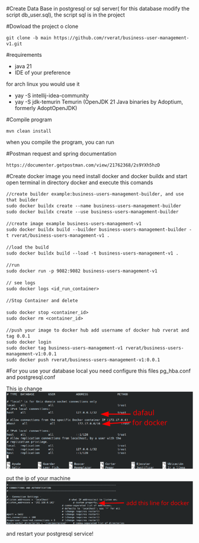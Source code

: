 #Create Data Base in postgresql or sql server( for this database modify the script db_user.sql), 
the script sql is in the project

#Dowload the project o clone

    git clone -b main https://github.com/rverat/business-user-management-v1.git

#requirements

   - java 21
   - IDE of your preference

  for arch linux you would use it
    
   - yay -S intellij-idea-community
   - yay -S jdk-temurin Temurin (OpenJDK 21 Java binaries by Adoptium, formerly AdoptOpenJDK)

#Compile program
    
    mvn clean install
  
  when you compile the program, you can run

#Postman request and spring documentation

    https://documenter.getpostman.com/view/21762368/2s9YXh5hzD


#Create docker image
  you need install docker and docker buildx and start    
  open terminal in directory docker and execute this comands

    //create builder example:business-users-management-builder, and use that builder
    sudo docker buildx create --name business-users-management-builder
    sudo docker buildx create --use business-users-management-builder

    //create image example business-users-management-v1
    sudo docker buildx build --builder business-users-management-builder -t rverat/business-users-management-v1 .

    //load the build
    sudo docker buildx build --load -t business-users-management-v1 .

    //run
    sudo docker run -p 9082:9082 business-users-management-v1

    // see logs
    sudo docker logs <id_run_container>

    //Stop Container and delete

    sudo docker stop <container_id>
    sudo docker rm <container_id>

    //push your image to docker hub add username of docker hub rverat and tag 0.0.1
    sudo docker login
    sudo docker tag business-users-management-v1 rverat/business-users-management-v1:0.0.1
    sudo docker push rverat/business-users-management-v1:0.0.1


#For you use your database local you need configure this files pg_hba.conf and postgresql.conf

 This ip change
![pg_hba](https://github.com/rverat/business-user-management-v1/blob/main/images/pg_hba.conf.png?raw=true)

 put the ip of your machine 
![postgresql](https://github.com/rverat/business-user-management-v1/blob/main/images/postgresql.conf.png?raw=true)

and restart your postgresql service!
   
